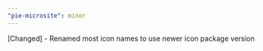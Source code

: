 ```yaml
---
"pie-microsite": minor
---
```


[Changed] - Renamed most icon names to use newer icon package version
